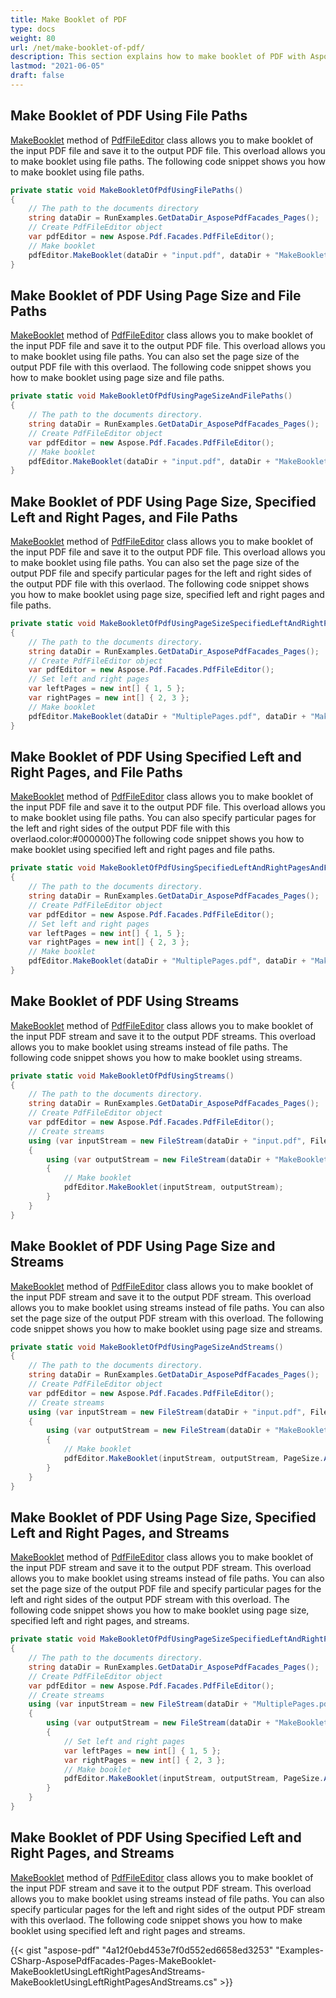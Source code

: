 ```yaml
---
title: Make Booklet of PDF
type: docs
weight: 80
url: /net/make-booklet-of-pdf/
description: This section explains how to make booklet of PDF with Aspose.PDF Facades using PdfFileEditor class.
lastmod: "2021-06-05"
draft: false
---
```

<script type="application/ld+json">
{
    "@context": "https://schema.org",
    "@type": "TechArticle",
    "headline": "Make Booklet of PDF",
    "alternativeHeadline": "Create Booklets from PDFs with Enhanced Flexibility",
    "abstract": "The Make Booklet of PDF feature in Aspose.PDF allows users to effortlessly create booklets from PDF files using the PdfFileEditor class. This functionality supports both file paths and streams, enabling customization of page sizes and the specification of left and right pages for enhanced output control. This powerful tool streamlines the booklet-making process, making it an essential resource for PDF manipulation",
    "author": {
        "@type": "Person",
        "name": "Anastasiia Holub",
        "givenName": "Anastasiia",
        "familyName": "Holub",
        "url": "https://www.linkedin.com/in/anastasiia-holub-750430225/"
    },
    "genre": "pdf document generation",
    "wordcount": "946",
    "proficiencyLevel": "Beginner",
    "publisher": {
        "@type": "Organization",
        "name": "Aspose.PDF for .NET",
        "url": "https://products.aspose.com/pdf",
        "logo": "https://www.aspose.cloud/templates/aspose/img/products/pdf/aspose_pdf-for-net.svg",
        "alternateName": "Aspose",
        "sameAs": [
            "https://facebook.com/aspose.pdf/",
            "https://twitter.com/asposepdf",
            "https://www.youtube.com/channel/UCmV9sEg_QWYPi6BJJs7ELOg/featured",
            "https://www.linkedin.com/company/aspose",
            "https://stackoverflow.com/questions/tagged/aspose",
            "https://aspose.quora.com/",
            "https://aspose.github.io/"
        ],
        "contactPoint": [
            {
                "@type": "ContactPoint",
                "telephone": "+1 903 306 1676",
                "contactType": "sales",
                "areaServed": "US",
                "availableLanguage": "en"
            },
            {
                "@type": "ContactPoint",
                "telephone": "+44 141 628 8900",
                "contactType": "sales",
                "areaServed": "GB",
                "availableLanguage": "en"
            },
            {
                "@type": "ContactPoint",
                "telephone": "+61 2 8006 6987",
                "contactType": "sales",
                "areaServed": "AU",
                "availableLanguage": "en"
            }
        ]
    },
    "url": "/net/make-booklet-of-pdf/",
    "mainEntityOfPage": {
        "@type": "WebPage",
        "@id": "/net/make-booklet-of-pdf/"
    },
    "dateModified": "2024-11-25",
    "description": "Aspose.PDF can perform not only simple and easy tasks but also cope with more complex goals. Check the next section for advanced users and developers."
}
</script>

## Make Booklet of PDF Using File Paths

[MakeBooklet](https://reference.aspose.com/pdf/net/aspose.pdf.facades/pdffileeditor/methods/makebooklet/index)  method of [PdfFileEditor](https://reference.aspose.com/pdf/net/aspose.pdf.facades/pdffileeditor) class allows you to make booklet of the input PDF file and save it to the output PDF file. This overload allows you to make booklet using file paths. The following code snippet shows you how to make booklet using file paths.

```csharp
private static void MakeBookletOfPdfUsingFilePaths()
{
    // The path to the documents directory
    string dataDir = RunExamples.GetDataDir_AsposePdfFacades_Pages();
    // Create PdfFileEditor object
    var pdfEditor = new Aspose.Pdf.Facades.PdfFileEditor();
    // Make booklet
    pdfEditor.MakeBooklet(dataDir + "input.pdf", dataDir + "MakeBookletUsingPaths_out.pdf");
}
```

## Make Booklet of PDF Using Page Size and File Paths

[MakeBooklet](https://reference.aspose.com/pdf/net/aspose.pdf.facades/pdffileeditor/methods/makebooklet/index)  method of [PdfFileEditor](https://reference.aspose.com/pdf/net/aspose.pdf.facades/pdffileeditor) class allows you to make booklet of the input PDF file and save it to the output PDF file. This overload allows you to make booklet using file paths. You can also set the page size of the output PDF file with this overlaod. The following code snippet shows you how to make booklet using page size and file paths.

```csharp
private static void MakeBookletOfPdfUsingPageSizeAndFilePaths()
{
    // The path to the documents directory.
    string dataDir = RunExamples.GetDataDir_AsposePdfFacades_Pages();
    // Create PdfFileEditor object
    var pdfEditor = new Aspose.Pdf.Facades.PdfFileEditor();
    // Make booklet
    pdfEditor.MakeBooklet(dataDir + "input.pdf", dataDir + "MakeBookletUsingPageSizeAndPaths_out.pdf", PageSize.A5);
}
```

## Make Booklet of PDF Using Page Size, Specified Left and Right Pages, and File Paths

[MakeBooklet](https://reference.aspose.com/pdf/net/aspose.pdf.facades/pdffileeditor/methods/makebooklet/index) method of [PdfFileEditor](https://reference.aspose.com/pdf/net/aspose.pdf.facades/pdffileeditor) class allows you to make booklet of the input PDF file and save it to the output PDF file. This overload allows you to make booklet using file paths. You can also set the page size of the output PDF file and specify particular pages for the left and right sides of the output PDF file with this overlaod. The following code snippet shows you how to make booklet using page size, specified left and right pages and file paths.


```csharp
private static void MakeBookletOfPdfUsingPageSizeSpecifiedLeftAndRightPagesAndFilePaths()
{
    // The path to the documents directory.
    string dataDir = RunExamples.GetDataDir_AsposePdfFacades_Pages();
    // Create PdfFileEditor object
    var pdfEditor = new Aspose.Pdf.Facades.PdfFileEditor();
    // Set left and right pages
    var leftPages = new int[] { 1, 5 };
    var rightPages = new int[] { 2, 3 };
    // Make booklet
    pdfEditor.MakeBooklet(dataDir + "MultiplePages.pdf", dataDir + "MakeBookletUsingLeftRightPagesAndPaths_out.pdf", leftPages, rightPages);
}
```

## Make Booklet of PDF Using Specified Left and Right Pages, and File Paths

[MakeBooklet](https://reference.aspose.com/pdf/net/aspose.pdf.facades/pdffileeditor/methods/makebooklet/index)  method of [PdfFileEditor](https://reference.aspose.com/pdf/net/aspose.pdf.facades/pdffileeditor) class allows you to make booklet of the input PDF file and save it to the output PDF file. This overload allows you to make booklet using file paths. You can also specify particular pages for the left and right sides of the output PDF file with this overlaod.color:#000000}The following code snippet shows you how to make booklet using specified left and right pages and file paths.

```csharp
private static void MakeBookletOfPdfUsingSpecifiedLeftAndRightPagesAndFilePaths()
{
    // The path to the documents directory.
    string dataDir = RunExamples.GetDataDir_AsposePdfFacades_Pages();
    // Create PdfFileEditor object
    var pdfEditor = new Aspose.Pdf.Facades.PdfFileEditor();
    // Set left and right pages
    var leftPages = new int[] { 1, 5 };
    var rightPages = new int[] { 2, 3 };
    // Make booklet
    pdfEditor.MakeBooklet(dataDir + "MultiplePages.pdf", dataDir + "MakeBookletUsingLeftRightPagesAndPaths_out.pdf", leftPages, rightPages);
}
```

## Make Booklet of PDF Using Streams

[MakeBooklet](https://reference.aspose.com/pdf/net/aspose.pdf.facades/pdffileeditor/methods/makebooklet/index)  method of [PdfFileEditor](https://reference.aspose.com/pdf/net/aspose.pdf.facades/pdffileeditor) class allows you to make booklet of the input PDF stream and save it to the output PDF streams. This overload allows you to make booklet using streams instead of file paths. The following code snippet shows you how to make booklet using streams.

```csharp
private static void MakeBookletOfPdfUsingStreams()
{
    // The path to the documents directory.
    string dataDir = RunExamples.GetDataDir_AsposePdfFacades_Pages();
    // Create PdfFileEditor object
    var pdfEditor = new Aspose.Pdf.Facades.PdfFileEditor();
    // Create streams
    using (var inputStream = new FileStream(dataDir + "input.pdf", FileMode.Open))
    {
        using (var outputStream = new FileStream(dataDir + "MakeBookletUsingStreams_out.pdf", FileMode.Create))
        {
            // Make booklet
            pdfEditor.MakeBooklet(inputStream, outputStream);
        }
    }
}
```

## Make Booklet of PDF Using Page Size and Streams

[MakeBooklet](https://reference.aspose.com/pdf/net/aspose.pdf.facades/pdffileeditor/methods/makebooklet/index)  method of [PdfFileEditor](https://reference.aspose.com/pdf/net/aspose.pdf.facades/pdffileeditor) class allows you to make booklet of the input PDF stream and save it to the output PDF stream. This overload allows you to make booklet using streams instead of file paths. You can also set the page size of the output PDF stream with this overload. The following code snippet shows you how to make booklet using page size and streams.

```csharp
private static void MakeBookletOfPdfUsingPageSizeAndStreams()
{
    // The path to the documents directory.
    string dataDir = RunExamples.GetDataDir_AsposePdfFacades_Pages();
    // Create PdfFileEditor object
    var pdfEditor = new Aspose.Pdf.Facades.PdfFileEditor();
    // Create streams
    using (var inputStream = new FileStream(dataDir + "input.pdf", FileMode.Open))
    {
        using (var outputStream = new FileStream(dataDir + "MakeBookletUsingPageSizeAndStreams_out.pdf", FileMode.Create))
        {
            // Make booklet
            pdfEditor.MakeBooklet(inputStream, outputStream, PageSize.A5);
        }
    }
}
```

## Make Booklet of PDF Using Page Size, Specified Left and Right Pages, and Streams

[MakeBooklet](https://reference.aspose.com/pdf/net/aspose.pdf.facades/pdffileeditor/methods/makebooklet/index)  method of [PdfFileEditor](https://reference.aspose.com/pdf/net/aspose.pdf.facades/pdffileeditor) class allows you to make booklet of the input PDF stream and save it to the output PDF stream. This overload allows you to make booklet using streams instead of file paths. You can also set the page size of the output PDF file and specify particular pages for the left and right sides of the output PDF stream with this overload. The following code snippet shows you how to make booklet using page size, specified left and right pages, and streams.

```csharp
private static void MakeBookletOfPdfUsingPageSizeSpecifiedLeftAndRightPagesAndStreams()
{
    // The path to the documents directory.
    string dataDir = RunExamples.GetDataDir_AsposePdfFacades_Pages();
    // Create PdfFileEditor object
    var pdfEditor = new Aspose.Pdf.Facades.PdfFileEditor();
    // Create streams
    using (var inputStream = new FileStream(dataDir + "MultiplePages.pdf", FileMode.Open))
    {
        using (var outputStream = new FileStream(dataDir + "MakeBookletUsingPageSizeLeftRightPagesAndStreams_out.pdf", FileMode.Create))
        {
            // Set left and right pages
            var leftPages = new int[] { 1, 5 };
            var rightPages = new int[] { 2, 3 };
            // Make booklet
            pdfEditor.MakeBooklet(inputStream, outputStream, PageSize.A5, leftPages, rightPages);
        }
    }
}
```

## Make Booklet of PDF Using Specified Left and Right Pages, and Streams

[MakeBooklet](https://reference.aspose.com/pdf/net/aspose.pdf.facades/pdffileeditor/methods/makebooklet/index)  method of [PdfFileEditor](https://reference.aspose.com/pdf/net/aspose.pdf.facades/pdffileeditor) class allows you to make booklet of the input PDF stream and save it to the output PDF stream. This overload allows you to make booklet using streams instead of file paths. You can also specify particular pages for the left and right sides of the output PDF stream with this overlaod. The following code snippet shows you how to make booklet using specified left and right pages and streams.



{{< gist "aspose-pdf" "4a12f0ebd453e7f0d552ed6658ed3253" "Examples-CSharp-AsposePdfFacades-Pages-MakeBooklet-MakeBookletUsingLeftRightPagesAndStreams-MakeBookletUsingLeftRightPagesAndStreams.cs" >}}
